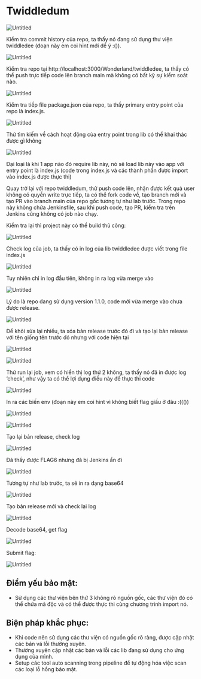 # Twiddledum

![Untitled](Twiddledum%20bfa62e1909e841189c7b230418a9461e/4a00594c-3e4e-485d-a615-771ce3908c36.png)

Kiểm tra commit history của repo, ta thấy nó đang sử dụng thư viện twiddledee (đoạn này em coi hint mới để ý :()).

![Untitled](Twiddledum%20bfa62e1909e841189c7b230418a9461e/Untitled.png)

Kiểm tra repo tại http://localhost:3000/Wonderland/twiddledee, ta thấy có thể push trực tiếp code lên branch main mà không có bất kỳ sự kiểm soát nào.

![Untitled](Twiddledum%20bfa62e1909e841189c7b230418a9461e/Untitled%201.png)

Kiểm tra tiếp file package.json của repo, ta thấy primary entry point của repo là index.js.

![Untitled](Twiddledum%20bfa62e1909e841189c7b230418a9461e/Untitled%202.png)

Thử tìm kiếm về cách hoạt động của entry point trong lib có thể khai thác được gì không 

![Untitled](Twiddledum%20bfa62e1909e841189c7b230418a9461e/Untitled%203.png)

Đại loại là khi 1 app nào đó require lib này, nó sẽ load lib này vào app với entry point là index.js (code trong index.js và các thành phần được import vào index.js được thực thi)

Quay trở lại với repo twiddledum, thử push code lên, nhận được kết quả user không có quyền write trực tiếp, ta có thể fork code về, tạo branch mới và tạo PR vào branch main của repo gốc tương tự như lab trước. 
Trong repo này không chứa Jenkinsfile, sau khi push code, tạo PR, kiểm tra trên Jenkins cũng không có job nào chạy.

Kiểm tra lại thì project này có thể build thủ công:

![Untitled](Twiddledum%20bfa62e1909e841189c7b230418a9461e/Untitled%204.png)

Check log của job, ta thấy có in log của lib twiddledee được viết trong file index.js

![Untitled](Twiddledum%20bfa62e1909e841189c7b230418a9461e/Untitled%205.png)

Tuy nhiên chỉ in log đầu tiên, không in ra log vừa merge vào

![Untitled](Twiddledum%20bfa62e1909e841189c7b230418a9461e/Untitled%206.png)

Lý do là repo đang sử dụng version 1.1.0, code mới vừa merge vào chưa được release.

![Untitled](Twiddledum%20bfa62e1909e841189c7b230418a9461e/Untitled%207.png)

Để khỏi sửa lại nhiều, ta xóa bản release trước đó đi và tạo lại bản release với tên giống tên trước đó nhưng với code hiện tại

![Untitled](Twiddledum%20bfa62e1909e841189c7b230418a9461e/Untitled%208.png)

![Untitled](Twiddledum%20bfa62e1909e841189c7b230418a9461e/Untitled%209.png)

Thử run lại job, xem có hiển thị log thứ 2 không, ta thấy nó đã in được log ‘check’, như vậy ta có thể lợi dụng điều này để thực thi code

![Untitled](Twiddledum%20bfa62e1909e841189c7b230418a9461e/Untitled%2010.png)

In ra các biến env (đoạn này em coi hint vì không biết flag giấu ở đâu :((())

![Untitled](Twiddledum%20bfa62e1909e841189c7b230418a9461e/Untitled%2011.png)

![Untitled](Twiddledum%20bfa62e1909e841189c7b230418a9461e/Untitled%2012.png)

Tạo lại bản release, check log

![Untitled](Twiddledum%20bfa62e1909e841189c7b230418a9461e/Untitled%2013.png)

Đã thấy được FLAG6 nhưng đã bị Jenkins ẩn đi

![Untitled](Twiddledum%20bfa62e1909e841189c7b230418a9461e/Untitled%2014.png)

Tương tự như lab trước, ta sẽ in ra dạng base64

![Untitled](Twiddledum%20bfa62e1909e841189c7b230418a9461e/Untitled%2015.png)

Tạo bản release mới và check lại log

![Untitled](Twiddledum%20bfa62e1909e841189c7b230418a9461e/Untitled%2016.png)

Decode base64, get flag

![Untitled](Twiddledum%20bfa62e1909e841189c7b230418a9461e/Untitled%2017.png)

Submit flag:

![Untitled](Twiddledum%20bfa62e1909e841189c7b230418a9461e/Untitled%2018.png)

## **Điểm yếu bảo mật:**

- Sử dụng các thư viện bên thứ 3 không rõ nguồn gốc, các thư viện đó có thể chứa mã độc và có thể được thực thi cùng chương trình import nó.

## Biện pháp khắc phục:

- Khi code nên sử dụng các thư viện có nguồn gốc rõ ràng, được cập nhật các bản vá lỗi thường xuyên.
- Thường xuyên cập nhật các bản vá lỗi các lib đang sử dụng cho ứng dụng của mình.
- Setup các tool auto scanning trong pipeline để tự động hóa việc scan các loại lỗ hổng bảo mật.